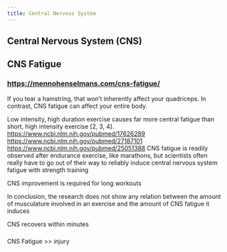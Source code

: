```yaml
---
title: Central Nervous System
---
```


## Central Nervous System (CNS)

## CNS Fatigue

### https://mennohenselmans.com/cns-fatigue/
If you tear a hamstring, that won’t inherently affect your quadriceps. In contrast, CNS fatigue can affect your entire body.


Low intensity, high duration exercise causes far more central fatigue than short, high intensity exercise [2, 3, 4].
https://www.ncbi.nlm.nih.gov/pubmed/17626289
https://www.ncbi.nlm.nih.gov/pubmed/27187101
https://www.ncbi.nlm.nih.gov/pubmed/25051388
CNS fatigue is readily observed after endurance exercise, like marathons, but scientists often really have to go out of their way to reliably induce central nervous system fatigue with strength training


CNS improvement is required for long workouts

In conclusion, the research does not show any relation between the amount of musculature involved in an exercise and the amount of CNS fatigue it induces

CNS recovers within minutes


###


CNS Fatigue >> injury
